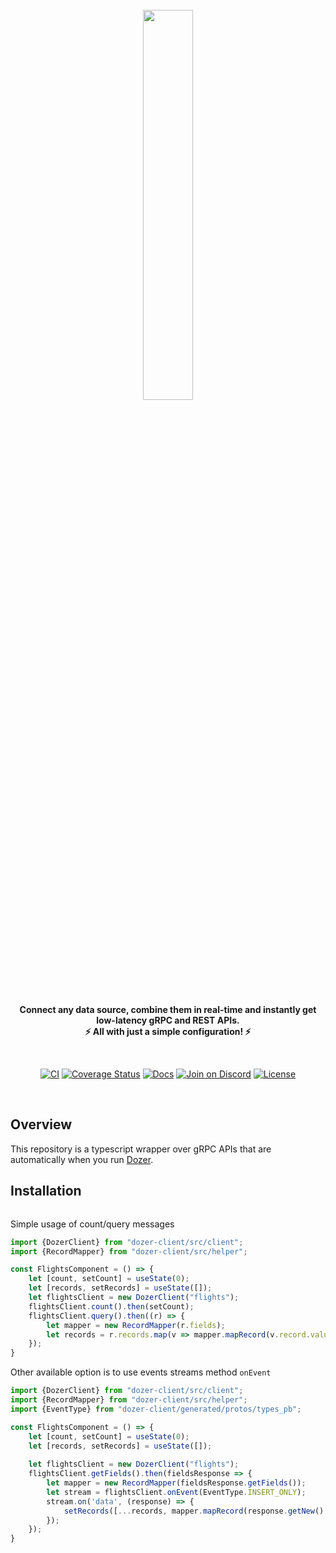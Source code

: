 <div align="center">
    <a target="_blank" href="https://getdozer.io/">
        <br><img src="https://dozer-assets.s3.ap-southeast-1.amazonaws.com/logo-blue.svg" width=40%><br>
    </a>
</div>

<p align="center">
    <br />
    <b>
    Connect any data source, combine them in real-time and instantly get low-latency gRPC and REST APIs.<br>
    ⚡ All with just a simple configuration! ⚡️
    </b>
</p>
<br />

<p align="center">
  <a href="https://github.com/getdozer/dozer/actions/workflows/dozer.yaml" target="_blank"><img src="https://github.com/getdozer/dozer/actions/workflows/dozer.yaml/badge.svg" alt="CI"></a>
  <a href="https://coveralls.io/github/getdozer/dozer?branch=main" target="_blank"><img src="https://coveralls.io/repos/github/getdozer/dozer/badge.svg?branch=main&t=kZMYaV&style=flat" alt="Coverage Status"></a>
  <a href="https://getdozer.io/docs/dozer" target="_blank"><img src="https://img.shields.io/badge/doc-reference-green" alt="Docs"></a>
  <a href="https://discord.com/invite/3eWXBgJaEQ" target="_blank"><img src="https://img.shields.io/badge/join-on%20discord-primary" alt="Join on Discord"></a>
  <a href="https://github.com/getdozer/dozer-python/blob/main/LICENSE" target="_blank"><img src="https://img.shields.io/badge/license-MIT-informational" alt="License"></a>

</p>
<br>

## Overview
This repository is a typescript wrapper over gRPC APIs that are automatically when you run [Dozer](https://github.com/getdozer/dozer).

## Installation

```bash

```
Simple usage of count/query messages

```typescript
import {DozerClient} from "dozer-client/src/client";
import {RecordMapper} from "dozer-client/src/helper";

const FlightsComponent = () => {
    let [count, setCount] = useState(0);
    let [records, setRecords] = useState([]);
    let flightsClient = new DozerClient("flights");
    flightsClient.count().then(setCount);
    flightsClient.query().then((r) => {
        let mapper = new RecordMapper(r.fields);
        let records = r.records.map(v => mapper.mapRecord(v.record.values));
    });
}
```

Other available option is to use events streams method `onEvent`

```typescript
import {DozerClient} from "dozer-client/src/client";
import {RecordMapper} from "dozer-client/src/helper";
import {EventType} from "dozer-client/generated/protos/types_pb";

const FlightsComponent = () => {
    let [count, setCount] = useState(0);
    let [records, setRecords] = useState([]);
    
    let flightsClient = new DozerClient("flights");
    flightsClient.getFields().then(fieldsResponse => {
        let mapper = new RecordMapper(fieldsResponse.getFields());
        let stream = flightsClient.onEvent(EventType.INSERT_ONLY);
        stream.on('data', (response) => {
            setRecords([...records, mapper.mapRecord(response.getNew().getValuesList())]);
        });
    });
}
```